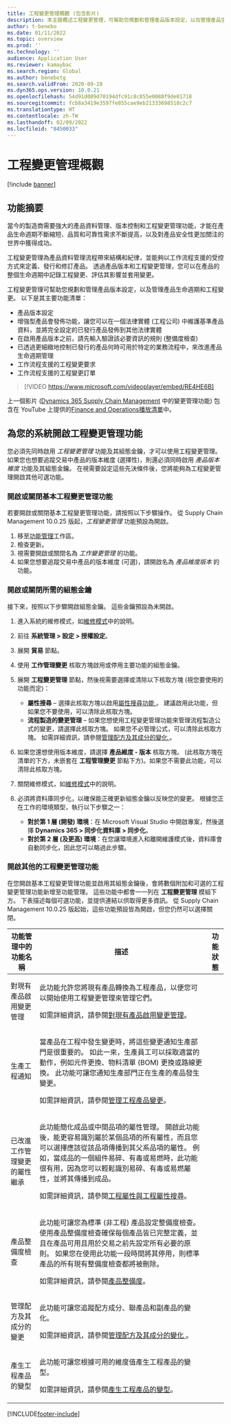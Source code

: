 ```yaml
---
title: 工程變更管理概觀 (包含影片)
description: 本主題概述工程變更管理，可幫助您規劃和管理產品版本設定，以及管理產品生命週期和工程變更。
author: t-benebo
ms.date: 01/11/2022
ms.topic: overview
ms.prod: ''
ms.technology: ''
audience: Application User
ms.reviewer: kamaybac
ms.search.region: Global
ms.author: benebotg
ms.search.validFrom: 2020-09-28
ms.dyn365.ops.version: 10.0.21
ms.openlocfilehash: 54d91d009d70194dfc91c8c855e0088f9de01718
ms.sourcegitcommit: fcb8a3419e3597fe855cae9eb21333698518c2c7
ms.translationtype: HT
ms.contentlocale: zh-TW
ms.lasthandoff: 02/09/2022
ms.locfileid: "8450033"
---
```

# <a name="engineering-change-management-overview"></a>工程變更管理概觀

[!include [banner](../includes/banner.md)]

## <a name="feature-summary"></a>功能摘要

當今的製造商需要強大的產品資料管理、版本控制和工程變更管理功能，才能在產品生命週期不斷縮短、品質和可靠性需求不斷提高，以及對產品安全性更加關注的世界中獲得成功。

工程變更管理為產品資料管理流程帶來結構和紀律，並能夠以工作流程支援的受控方式來定義、發行和修訂產品。 透過產品版本和工程變更管理，您可以在產品的整個生命週期中記錄工程變更、評估其影響並套用變更。

工程變更管理可幫助您規劃和管理產品版本設定，以及管理產品生命週期和工程變更。 以下是其主要功能清單：

- 產品版本設定
- 增強型產品會發佈功能，讓您可以在一個法律實體 (工程公司) 中維護基準產品資料，並將完全設定的已發行產品發佈到其他法律實體
- 在啟用產品版本之前，請先輸入驗證該必要資訊的規則 (整備度檢查)
- 已透過更細緻地控制已發行的產品何時可用於特定的業務流程中，來改進產品生命週期管理
- 工作流程支援的工程變更要求
- 工作流程支援的工程變更訂單

> [!VIDEO https://www.microsoft.com/videoplayer/embed/RE4HE6B]

上一個影片 ([Dynamics 365 Supply Chain Management](https://youtu.be/N313FqvRuBc) 中的變更管理功能) 包含在 YouTube 上提供的[Finance and Operations播放清單](https://www.youtube.com/playlist?list=PLcakwueIHoT_SYfIaPGoOhloFoCXiUSyW)中。

## <a name="turn-on-the-engineering-change-management-features-for-your-system"></a>為您的系統開啟工程變更管理功能

您必須先同時啟用 *工程變更管理* 功能及其組態金鑰，才可以使用工程變更管理。 如果您也想要追蹤交易中產品的版本維度 (選擇性)，則還必須同時啟用 *產品版本維度* 功能及其組態金鑰。 在視需要設定這些先決條件後，您將能夠為工程變更管理開啟其他可選功能。

### <a name="turn-the-basic-engineering-change-management-features-on-or-off"></a>開啟或關閉基本工程變更管理功能

若要開啟或關閉基本工程變更管理功能，請按照以下步驟操作。 從 Supply Chain Management 10.0.25 版起，*工程變更管理* 功能預設為開啟。

1. 移至[功能管理](../../fin-ops-core/fin-ops/get-started/feature-management/feature-management-overview.md)工作區。
1. 檢查更新。
1. 視需要開啟或關閉名為 *工作變更管理* 的功能。
1. 如果您想要追蹤交易中產品的版本維度 (可選)，請開啟名為 *產品維度版本* 的功能。

### <a name="turn-the-required-configuration-keys-on-or-off"></a>開啟或關閉所需的組態金鑰

接下來，按照以下步驟開啟組態金鑰。 這些金鑰預設為未開啟。

1. 進入系統的維修模式，如[維修模式](../../fin-ops-core/dev-itpro/sysadmin/maintenance-mode.md)中的說明。
1. 前往 **系統管理 \> 設定 \> 授權設定**。
1. 展開 **貿易** 節點。
1. 使用 **工作管理變更** 核取方塊啟用或停用主要功能的組態金鑰。
1. 展開 **工程變更管理** 節點，然後視需要選擇或清除以下核取方塊 (視您要使用的功能而定)：

    - **屬性搜尋** – 選擇此核取方塊以啟用[屬性搜尋功能 ](engineering-attributes-and-search.md)。 建議啟用此功能，但如果您不要使用，可以清除此核取方塊。
    - **流程製造的變更管理** – 如果您想使用工程變更管理功能來管理流程製造公式的變更，請選擇此核取方塊。 如果您不必管理公式，可以清除此核取方塊。 如需詳細資訊，請參閱[管理配方及其成分的變化 ](manage-formula-changes.md)。

1. 如果您還想使用版本維度，請選擇 **產品維度 - 版本** 核取方塊。 (此核取方塊在清單的下方，未嵌套在 **工程管理變更** 節點下方)。如果您不需要此功能，可以清除此核取方塊。
1. 關閉維修模式，如[維修模式](../../fin-ops-core/dev-itpro/sysadmin/maintenance-mode.md)中的說明。
1. 必須將資料庫同步化，以確保能正確更新組態金鑰以反映您的變更。 根據您正在工作的環境類型，執行以下步驟之一：
    - **對於第 1 層 (開發) 環境**：在 Microsoft Visual Studio 中開啟專案，然後選擇 **Dynamics 365 \> 同步化資料庫 \> 同步化**。
    - **對於第 2 層 (及更高) 環境**：在您讓環境進入和離開維護模式後，資料庫會自動同步化，因此您可以略過此步驟。

### <a name="turn-on-additional-engineering-change-management-features"></a>開啟其他的工程變更管理功能

在您開啟基本工程變更管理功能並啟用其組態金鑰後，會將數個附加和可選的工程變更管理功能新增至功能管理。 這些功能中都會一一列在 **工程變更管理** 模組下方。 下表描述每個可選功能，並提供連結以供取得更多資訊。 從 Supply Chain Management 10.0.25 版起始，這些功能預設皆為開啟，但您仍然可以選擇關閉。

| 功能管理中的功能名稱 | 描述 | 功能狀態 |
|---|---|---|
| 對現有產品啟用變更管理 | <p>此功能允許您將現有產品轉換為工程產品，以便您可以開始使用工程變更管理來管理它們。</p><p>如需詳細資訊，請參閱[對現有產品啟用變更管理](change-management-existing-products.md)。</p> |
| 生產工程通知 | <p>當產品在工程中發生變更時，將這些變更通知生產部門是很重要的。 如此一來，生產員工可以採取適當的動作，例如元件更換、物料清單 (BOM) 更換或路線更換。 此功能可讓您通知生產部門正在生產的產品發生變更。</p><p>如需詳細資訊，請參閱[管理工程產品變更](engineering-change-management.md)。</p> |
| 已改進工作管理變更的屬性繼承 | <p>此功能簡化成品或中間品項的屬性管理。 開啟此功能後，能更容易識別屬於某個品項的所有屬性，而且您可以選擇應該從該品項傳播到其父系品項的屬性。 例如，當成品的一個組件易碎、有毒或易燃時，此功能很有用，因為您可以輕鬆識別易碎、有毒或易燃屬性，並將其傳播到成品。</p><p>如需詳細資訊，請參閱[工程屬性與工程屬性搜尋](engineering-attributes-and-search.md)。</p> |
| 產品整備度檢查 | <p>此功能可讓您為標準 (非工程) 產品設定整備度檢查。 使用產品整備度檢查確保每個產品皆已完整定義，並且在產品可用且用於交易之前先設定所有必要的原則。 如果您在使用此功能一段時間將其停用，則標準產品的所有現有整備度檢查都將被刪除。</p><p>如需詳細資訊，請參閱[產品整備度](product-readiness.md)。</p> |
| 管理配方及其成分的變更 | <p>此功能可讓您追蹤配方成分、聯產品和副產品的變化。</p><p>如需詳細資訊，請參閱[管理配方及其成分的變化 ](manage-formula-changes.md)。</p> |
| 產生工程產品的變型 | <p>此功能可讓您根據可用的維度值產生工程產品的變型。</p><p>如需詳細資訊，請參閱[產生工程產品的變型](engineering-variants.md)。</p> |

[!INCLUDE[footer-include](../../includes/footer-banner.md)]
